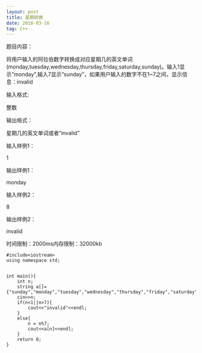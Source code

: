 ```yaml
---
layout: post
title: 星期转换
date: 2018-03-16 
tag: C++
---
```


题目内容：

将用户输入的阿拉伯数字转换成对应星期几的英文单词(monday,tuesday,wednesday,thursday,friday,saturday,sunday)。输入1显示"monday",输入7显示“sunday”，如果用户输入的数字不在1~7之间，显示信息：invalid



输入格式:

整数



输出格式：

星期几的英文单词或者“invalid”



输入样例1：

1



输出样例1：

monday



输入样例2：

8



输出样例2：

invalid

时间限制：2000ms内存限制：32000kb


```
#include<iostream>
using namespace std;


int main(){
	int n;
	string a[]={"sunday","monday","tuesday","wednesday","thursday","friday","saturday"};
	cin>>n;	
	if(n<1||n>7){
		cout<<"invalid"<<endl;
	}
	else{
		n = n%7;
		cout<<a[n]<<endl;
	}
	return 0;
} 
```